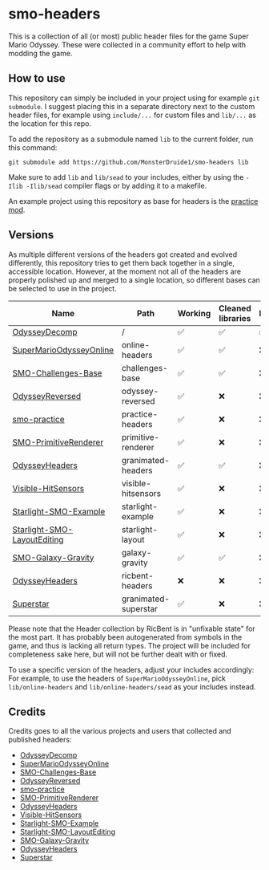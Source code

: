 # smo-headers
This is a collection of all (or most) public header files for the game Super Mario Odyssey. These were collected in a community effort to help with modding the game.

## How to use
This repository can simply be included in your project using for example `git submodule`. I suggest placing this in a separate directory next to the custom header files, for example using `include/...` for custom files and `lib/...` as the location for this repo.

To add the repository as a submodule named `lib` to the current folder, run this command:
```git
git submodule add https://github.com/MonsterDruide1/smo-headers lib
```

Make sure to add `lib` and `lib/sead` to your includes, either by using the `-Ilib -Ilib/sead` compiler flags or by adding it to a makefile.

An example project using this repository as base for headers is the [practice mod](https://github.com/MonsterDruide1/smo-practice).

## Versions
As multiple different versions of the headers got created and evolved differently, this repository tries to get them back together in a single, accessible location. However, at the moment not all of the headers are properly polished up and merged to a single location, so different bases can be selected to use in the project.

Name | Path | Working | Cleaned libraries | Merged
-----|------|---------|-------------------|--------
[OdysseyDecomp](https://github.com/MonsterDruide1/OdysseyDecomp)                |/|:white_check_mark:|:white_check_mark:|:white_check_mark:
[SuperMarioOdysseyOnline](https://github.com/CraftyBoss/SuperMarioOdysseyOnline)|online-headers|:white_check_mark:|:white_check_mark:|:x:
[SMO-Challenges-Base](https://github.com/CraftyBoss/SMO-Challenges-Base)        |challenges-base|:white_check_mark:|:white_check_mark:|:x:
[OdysseyReversed](https://github.com/shibbo/OdysseyReversed)                    |odyssey-reversed|:white_check_mark:|:x:|:x:
[smo-practice](https://github.com/fruityloops1/smo-practice)                    |practice-headers|:white_check_mark:|:x:|:x:
[SMO-PrimitiveRenderer](https://github.com/Mars2032/SMO-PrimitiveRenderer)      |primitive-renderer|:white_check_mark:|:x:|:x:
[OdysseyHeaders](https://github.com/GRAnimated/OdysseyHeaders)                  |granimated-headers|:white_check_mark:|:white_check_mark:|:x:
[Visible-HitSensors](https://github.com/Mars2032/Visible-HitSensors)            |visible-hitsensors|:white_check_mark:|:x:|:x:
[Starlight-SMO-Example](https://github.com/brycewithfiveunderscores/Starlight-SMO-Example)|starlight-example|:white_check_mark:|:x:|:x:
[Starlight-SMO-LayoutEditing](https://github.com/CraftyBoss/Starlight-SMO-LayoutEditing)|starlight-layout|:white_check_mark:|:x:|:x:
[SMO-Galaxy-Gravity](https://github.com/CraftyBoss/SMO-Galaxy-Gravity)          |galaxy-gravity|:white_check_mark:|:white_check_mark:|:x:
[OdysseyHeaders](https://github.com/RicBent/OdysseyHeaders)                     |ricbent-headers|:x:|:x:|:x:
[Superstar](https://github.com/GRAnimated/Superstar)                            |granimated-superstar|:white_check_mark:|:x:|:x:

Please note that the Header collection by RicBent is in "unfixable state" for the most part. It has probably been autogenerated from symbols in the game, and thus is lacking all return types. The project will be included for completeness sake here, but will not be further dealt with or fixed.

To use a specific version of the headers, adjust your includes accordingly: For example, to use the headers of `SuperMarioOdysseyOnline`, pick `lib/online-headers` and `lib/online-headers/sead` as your includes instead.

## Credits
Credits goes to all the various projects and users that collected and published headers:
- [OdysseyDecomp](https://github.com/MonsterDruide1/OdysseyDecomp)
- [SuperMarioOdysseyOnline](https://github.com/CraftyBoss/SuperMarioOdysseyOnline)
- [SMO-Challenges-Base](https://github.com/CraftyBoss/SMO-Challenges-Base)
- [OdysseyReversed](https://github.com/shibbo/OdysseyReversed)
- [smo-practice](https://github.com/fruityloops1/smo-practice)
- [SMO-PrimitiveRenderer](https://github.com/Mars2032/SMO-PrimitiveRenderer)
- [OdysseyHeaders](https://github.com/GRAnimated/OdysseyHeaders)
- [Visible-HitSensors](https://github.com/Mars2032/Visible-HitSensors)
- [Starlight-SMO-Example](https://github.com/brycewithfiveunderscores/Starlight-SMO-Example)
- [Starlight-SMO-LayoutEditing](https://github.com/CraftyBoss/Starlight-SMO-LayoutEditing)
- [SMO-Galaxy-Gravity](https://github.com/CraftyBoss/SMO-Galaxy-Gravity)
- [OdysseyHeaders](https://github.com/RicBent/OdysseyHeaders)
- [Superstar](https://github.com/GRAnimated/Superstar)
